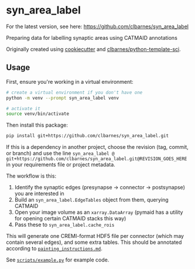 # syn_area_label

For the latest version, see here: <https://github.com/clbarnes/syn_area_label>

Preparing data for labelling synaptic areas using CATMAID annotations

Originally created using
[cookiecutter](https://github.com/cookiecutter/cookiecutter) and
[clbarnes/python-template-sci](https://github.com/clbarnes/python-template-sci).

## Usage

First, ensure you're working in a virtual environment:

```sh
# create a virtual environment if you don't have one
python -m venv --prompt syn_area_label venv

# activate it
source venv/bin/activate
```

Then install this package:

```sh
pip install git+https://github.com/clbarnes/syn_area_label.git
```

If this is a dependency in another project, choose the revision (tag, commit, or branch)
and use the line `syn_area_label @ git+https://github.com/clbarnes/syn_area_label.git@REVISION_GOES_HERE`
in your requirements file or project metadata.

The workflow is this:

1. Identify the synaptic edges (presynapse -> connector -> postsynapse) you are interested in
2. Build an `syn_area_label.EdgeTables` object from them, querying CATMAID
3. Open your image volume as an `xarray.DataArray` (pymaid has a utility for opening certain CATMAID stacks this way)
4. Pass these to `syn_area_label.cache_rois`

This will generate one CREMI-format HDF5 file per connector (which may contain several edges), and some extra tables.
This should be annotated according to [`painting_instructions.md`](./painting_instructions.md).

See [`scripts/example.py`](scripts/example.py) for example code.
